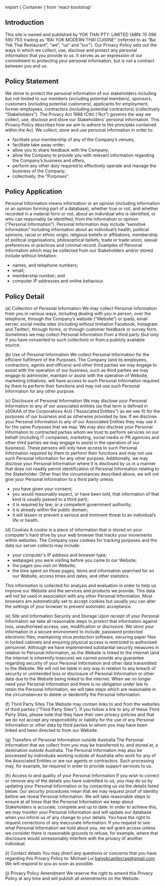 import { Container } from 'react-bootstrap'

<Container className='markdown'>

## Introduction
This site is owned and published by YOK THAI PTY. LIMITED (ABN: 15 096 590 751) trading as “BAI YOK MODERN THAI CUISINE” (referred to as “Bai Yok Thai Restaurant”, “we”, “us” and “our”). Our Privacy Policy sets out the ways in which we collect, use, disclose and protect any personal information that you provide to us. It serves as an expression of our commitment to protecting your personal information, but is not a contract between you and us.

## Policy Statement
We strive to protect the personal information of our stakeholders including but not limited to our members (including potential members), sponsors, customers (including potential customers), applicants for employment, former employees, contractors (including potential contractors) (collectively “Stakeholders”). The Privacy Act 1988 (Cth) (“Act”) governs the way we collect, use, disclose and store our Stakeholders’ personal information. This Privacy Policy describes how we aim to adhere to the principles contained within the Act.
We collect, store and use personal information in order to:
* facilitate your membership of any of the Company’s venues;
* facilitate take away order;
* allow you to share feedback with the Company;
* allow the Company to provide you with relevant information regarding the Company’s business and offers,
* perform any other duty required to effectively operate and manage the business of the Company;
* collectively, the “Purposes”.

## Policy Application
Personal Information means information or an opinion (including information or an opinion forming part of a database), whether true or not, and whether recorded in a material form or not, about an individual who is identified, or who can reasonably be identified, from the information or opinion (“Personal Information”). Personal Information may include “sensitive information” including information about an individual’s health, political opinions, racial or ethnic origin, religious beliefs or affiliations, membership of political organisations, philosophical beliefs, trade or trade union, sexual preferences or practices and criminal record.
Examples of Personal Information which may be collected from our Stakeholders and/or stored include without limitation:
* names, and telephone numbers;
* email;
* membership number; and
* computer IP addresses and online behaviour.

## Policy Detail
(a) Collection of Personal Information
We may collect Personal Information from you in various ways, including dealing with you in person, over the telephone, through the Company’s website (“Website”) or ipads, email server, social media sites (including without limitation Facebook, Instagram and Twitter), through forms, or through customer feedback or survey form. Sometimes we may collect Personal Information from a third party (but only if you have consented to such collection) or from a publicly available source.

(b) Use of Personal Information
We collect Personal Information for the efficient fulfilment of the Purposes. The Company (and its employees, contractors, agents and officers) and other third parties we may engage to assist with the operation of our business, such as third parties we may engage to administer, maintain or assist with the operation of Website, marketing initiatives, will have access to such Personal Information required by them to perform their functions and may not use such Personal Information for any other purpose.

(c) Disclosure of Personal Information
We may disclose your Personal Information to any of our associated entities (as that term is defined in s50AAA of the Corporations Act) (“Associated Entities”) as we see fit for the purposes of our business and as otherwise provided by law. If we disclose your Personal Information to any of our Associated Entities they may use it for the same Purposes that we may. We may also disclose your Personal Information to contracted parties whom we trust to perform services on our behalf (including IT companies, marketing, social media or PR agencies and other third parties we may engage to assist in the operation of our business). These persons will only have access to such Personal Information required by them to perform their functions and may not use such Personal Information for any other purpose. Additionally, we may disclose your Personal Information where it is disclosed by us in a manner that does not readily permit identification of Personal Information relating to the Stakeholder. Other than the circumstances described above, we will not give your Personal Information to a third party unless:
* you have given your consent;
* you would reasonably expect, or have been told, that information of that kind is usually passed to a third part);
* it is required by law; or a competent government authority;
* it is already within the public domain;
* it will lessen or prevent a serious and imminent threat to an individual’s life or health.

(d) Cookies
A cookie is a piece of information that is stored on your computer's hard drive by your web browser that tracks your movements within websites. The Company uses cookies for tracking purposes and the data our server collects may include:
* your computer's IP address and browser type;
* webpages you were visiting before you came to our Website;
* the pages you visit on Website;
* the time spent on those pages, items and information searched for on our Website, access times and dates, and other statistics.

This information is collected for analysis and evaluation in order to help us improve our Website and the services and products we provide. This data will not be used in association with any other Personal Information. Most browsers are automatically set to accept cookies but usually you can alter the settings of your browser to prevent automatic acceptance.

(e) Site and Information Security and Storage
Upon receipt of your Personal Information we take all reasonable steps to protect that information against loss, unauthorised access, use, modification or disclosure. We store your information in a secure environment to include, password protected electronic files, maintaining virus protection software, securing paper files in locked cabinets and ensuring physical access is restricted to authorised personnel.
Although we have implemented substantial security measures in relation to Personal Information, as the Website is linked to the internet (and the internet is inherently insecure) we cannot provide any guarantee regarding security of your Personal Information and other data transmitted to the Website. We will not be liable in any way in relation to any breach of security or unintended loss or disclosure of Personal Information or other data due to the Website being linked to the internet. When we no longer need your Personal Information and there is no obligation under law to retain the Personal Information, we will take steps which are reasonable in the circumstances to delete or deidentify the Personal Information.

(f) Third Party Sites
The Website may contain links to and from the websites of third parties (“Third Party Sites”). If you follow a link to any of these Third Party Sites, please note that they have their own privacy policies and that we do not accept any responsibility or liability for the use of any Personal Information or other data by third parties to whom you may have been linked and been directed to from our Website.

(g) Transfers of Personal Information outside Australia
The Personal Information that we collect from you may be transferred to, and stored at, a destination outside Australia. The Personal Information may also be processed by individuals working outside of Australia who work for any of the Associated Entities or are our agents or contractors. Such processing may, for example, be required in order to provide support services to us.

(h) Access to and quality of your Personal Information
If you wish to correct or remove any of the details you have submitted to us, you may do so by updating your Personal Information or by contacting us via the details listed below. Our security procedures mean that we may request proof of identity before we reveal Personal Information. We will take reasonable steps to ensure at all times that the Personal Information we keep about Stakeholders is accurate, complete and up to date. In order to achieve this, we may monitor your Personal Information and will update our database when you inform us of any change to your details. You have the right to request corrections of any inaccurate information. If you request to see what Personal Information we hold about you, we will grant access unless we consider there is reasonable grounds to refuse, for example, where that disclosure would unreasonably interfere with the privacy of another individual.

(i) Contact details
You may direct any questions or concerns that you have regarding this Privacy Policy to: Michael Lui baiyokcastlecrag@gmail.com We will respond to you as soon as possible.

(j) Privacy Policy Amendment
We reserve the right to amend this Privacy Policy at any time and will publish all amendments on the Website.
</Container>



